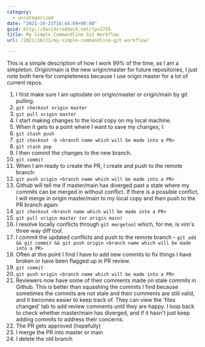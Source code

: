 ```yaml
---
category:
  - uncategorized
date: "2021-10-21T16:44:09+00:00"
guid: http://davidcraddock.net/?p=2755
title: My Simple Commandline Git Workflow
url: /2021/10/21/my-simple-commandline-git-workflow/

---
```

This is a simple description of how I work 99% of the time, as I am a simpleton. Origin/main is the new origin/master for future repositories, I just note both here for completeness because I use origin master for a lot of current repos.

01. I first make sure I am uptodate on origin/master or origin/main by git pulling.
02. `git checkout origin master`
03. `git pull origin master`
04. I start making changes to the local copy on my local machine.
05. When it gets to a point where I want to save my changes, I:
06. `git stash push`
07. `git checkout -b <branch name which will be made into a PR>`
08. `git stash pop`
09. I then commit the changes to the new branch.
10. `git commit`
11. When I am ready to create the PR, I create and push to the remote branch:
12. `git push origin <branch name which will be made into a PR>`
13. Github will tell me if master/main has diverged past a state where my commits can be merged in without conflict. If there is a possible conflict, I will merge in origin master/main to my local copy and then push to the PR branch again:
14. `git checkout <branch name which will be made into a PR>`
15. `git pull origin master (or origin main)`
16. I resolve locally conflicts through `git mergetool` which, for me, is vim's three way diff tool.
17. I commit the updated conflicts and push to the remote branch - `git add && git commit && git push origin <branch name which will be made into a PR>`
18. Often at this point I find I have to add new commits to fix things I have broken or have been flagged up in PR review.
19. `git commit`
20. `git push origin <branch name which will be made into a PR>`
21. Reviewers now have some of their comments made on stale commits in Github. This is better than squashing the commits I find because sometimes the commits are not stale and their comments are still valid, and it becomes easier to keep track of. They can view the 'files changed' tab to add review comments until they are happy. I loop back to check whether master/main has diverged, and if it hasn't just keep adding commits to address their concerns.
22. The PR gets approved (hopefully)
23. I merge the PR into master or main
24. I delete the old branch
